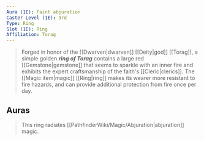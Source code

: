 ```yaml
---
Aura (1E): Faint abjuration
Caster Level (1E): 3rd
Type: Ring
Slot (1E): Ring
Affiliation: Torag
---
```


> Forged in honor of the [[Dwarven|dwarven]] [[Deity|god]] [[Torag]], a simple golden ***ring of Torag*** contains a large red [[Gemstone|gemstone]] that seems to sparkle with an inner fire and exhibits the expert craftsmanship of the faith's [[Cleric|clerics]]. The [[Magic item|magic]] [[Ring|ring]] makes its wearer more resistant to fire hazards, and can provide additional protection from fire once per day.


## Auras

> This ring radiates [[PathfinderWiki/Magic/Abjuration|abjuration]] magic.







